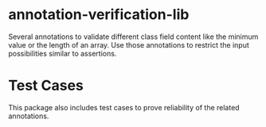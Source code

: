 # annotation-verification-lib
Several annotations to validate different class field content like the minimum value or the length of an array. Use those annotations to restrict the input possibilities similar to assertions.

# Test Cases
This package also includes test cases to prove reliability of the related annotations. 
